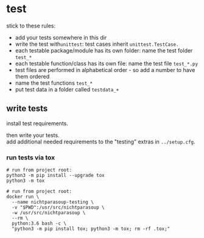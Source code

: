 # test


stick to these rules:

* add your tests somewhere in this dir
* write the test with`unittest`: test cases inherit `unittest.TestCase.`
* each testable package/module has its own folder: name the test folder `test_*`
* each testable function/class has its own file:   name the test file   `test_*.py`
* test files are performed in alphabetical order - so add a number to have them ordered
* name the test functions `test_*`
* put test data in a folder called `testdata_+`


## write tests

install test requirements.

then write your tests.  
add additional needed requirements to the "testing" extras in `../setup.cfg`.


### run tests via tox 

```shell script
# run from project root:
python3 -m pip install --upgrade tox
python3 -m tox
```

```shell script
# run from project root:
docker run \
  --name nichtparasoup-testing \
  -v "$PWD":/usr/src/nichtparasoup \
  -w /usr/src/nichtparasoup \
  --rm \
  python:3.6 bash -c \
  "python3 -m pip install tox; python3 -m tox; rm -rf .tox;"
```
